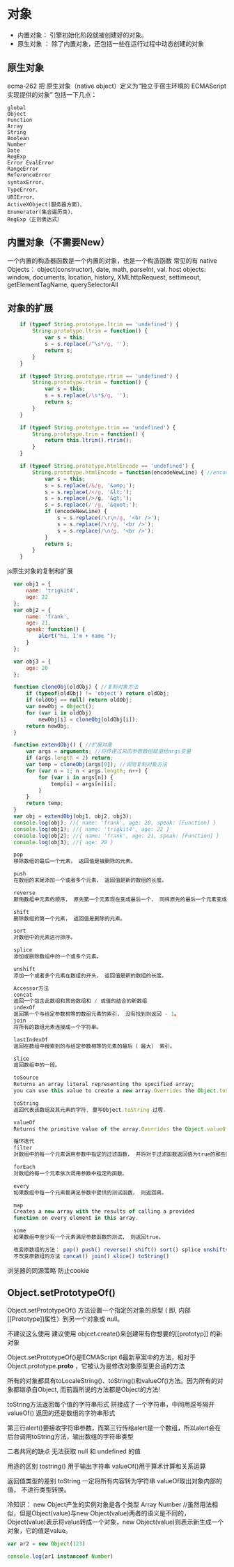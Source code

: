 # 对象

* 内置对象：  引擎初始化阶段就被创建好的对象。
* 原生对象 ： 除了内置对象，还包括一些在运行过程中动态创建的对象

## 原生对象

ecma-262 把 原生对象（native object）定义为“独立于宿主环境的 ECMAScript 实现提供的对象”
包括一下几点：

    global
    Object
    Function
    Array
    String
    Boolean
    Number
    Date
    RegExp
    Error EvalError
    RangeError
    ReferenceError
    syntaxError、
    TypeError、
    URIError、
    ActiveXObject(服务器方面)、
    Enumerator(集合遍历类)、
    RegExp（正则表达式）
    

## 内置对象（不需要New）

一个内置的构造器函数是一个内置的对象，也是一个构造函数
常见的有
native Objects： object(constructor), date, math, parseInt, val.
host objects: window, documents, location, history, XMLhttpRequest, settimeout, getElementTagName, querySelectorAll

## 对象的扩展

``` javascript
    if (typeof String.prototype.ltrim == 'undefined') {
        String.prototype.ltrim = function() {
            var s = this;
            s = s.replace(/^\s*/g, '');
            return s;
        }
    }

    if (typeof String.prototype.rtrim == 'undefined') {
        String.prototype.rtrim = function() {
            var s = this;
            s = s.replace(/\s*$/g, '');
            return s;
        }
    }

    if (typeof String.prototype.trim == 'undefined') {
        String.prototype.trim = function() {
            return this.ltrim().rtrim();
        }
    }

    if (typeof String.prototype.htmlEncode == 'undefined') {
        String.prototype.htmlEncode = function(encodeNewLine) { //encodeNewLine:是否encode换行符
            var s = this;
            s = s.replace(/&/g, '&amp;');
            s = s.replace(/</g, '&lt;');
            s = s.replace(/>/g, '&gt;');
            s = s.replace(/'/g, '&quot;');
            if (encodeNewLine) {
                s = s.replace(/\r\n/g, '<br />');
                s = s.replace(/\r/g, '<br />');
                s = s.replace(/\n/g, '<br />');
            }
            return s;
        }
    }
```

js原生对象的复制和扩展

``` js
  var obj1 = {
      name: 'trigkit4',
      age: 22
  };
  var obj2 = {
      name: 'frank',
      age: 21,
      speak: function() {
          alert("hi, I'm + name ");
      }
  };

  var obj3 = {
      age: 20
  };

  function cloneObj(oldObj) { //复制对象方法
      if (typeof(oldObj) != 'object') return oldObj;
      if (oldObj == null) return oldObj;
      var newObj = Object();
      for (var i in oldObj)
          newObj[i] = cloneObj(oldObj[i]);
      return newObj;
  }

  function extendObj() { //扩展对象
      var args = arguments; //将传递过来的参数数组赋值给args变量
      if (args.length < 2) return;
      var temp = cloneObj(args[0]); //调用复制对象方法
      for (var n = 1; n < args.length; n++) {
          for (var i in args[n]) {
              temp[i] = args[n][i];
          }
      }
      return temp;
  }
  var obj = extendObj(obj1, obj2, obj3);
  console.log(obj); //{ name: 'frank', age: 20, speak: [Function] }
  console.log(obj1); //{ name: 'trigkit4', age: 22 }
  console.log(obj2); //{ name: 'frank', age: 21, speak: [Function] }
  console.log(obj3); //{ age: 20 }

  pop
  移除数组的最后一个元素， 返回值是被删除的元素。

  push
  在数组的末尾添加一个或者多个元素， 返回值是新的数组的长度。

  reverse
  颠倒数组中元素的顺序， 原先第一个元素现在变成最后一个， 同样原先的最后一个元素变成了现在的第一个， 也就是数组的索引发生了变化。

  shift
  删除数组的第一个元素， 返回值是删除的元素。

  sort
  对数组中的元素进行排序。

  splice
  添加或删除数组中的一个或多个元素。

  unshift
  添加一个或者多个元素在数组的开头， 返回值是新的数组的长度。

  Accessor方法
  concat
  返回一个包含此数组和其他数组和 / 或值的结合的新数组
  indexOf
  返回第一个与给定参数相等的数组元素的索引， 没有找到则返回 - 1。
  join
  将所有的数组元素连接成一个字符串。

  lastIndexOf
  返回在数组中搜索到的与给定参数相等的元素的最后（ 最大） 索引。

  slice
  返回数组中的一段。

  toSource
  Returns an array literal representing the specified array;
  you can use this value to create a new array.Overrides the Object.toSource method.

  toString
  返回代表该数组及其元素的字符, 重写Object.toString 过程.

  valueOf
  Returns the primitive value of the array.Overrides the Object.valueOf method.

  循环迭代
  filter
  对数组中的每一个元素调用参数中指定的过滤函数， 并将对于过滤函数返回值为true的那些数组元素集合为新的数组返回。

  forEach
  对数组的每一个元素依次调用参数中指定的函数。

  every
  如果数组中每一个元素都满足参数中提供的测试函数， 则返回真。

  map
  Creates a new array with the results of calling a provided
  function on every element in this array.

  some
  如果数组中至少有一个元素满足参数函数的测试， 则返回true。

  改变原数组的方法： pop() push() reverse() shift() sort() splice unshift()
  不改变原数组的方法 concat() join() slice() toString()
```

浏览器的同源策略 防止cookie

## Object.setPrototypeOf()

Object.setPrototypeOf() 方法设置一个指定的对象的原型 ( 即, 内部[[Prototype]]属性）到另一个对象或  null。

不建议这么使用  建议使用 objcet.create()来创建带有你想要的[[prototyp]] 的新对象

Object.setPrototypeOf()是ECMAScript 6最新草案中的方法，相对于 Object.prototype.__proto__ ，它被认为是修改对象原型更合适的方法

所有的对象都具有toLocaleString()、toString()和valueOf()方法。因为所有的对象都继承自Object, 而前面所说的方法都是Object的方法!

toString方法返回每个值的字符串形式 拼接成了一个字符串，中间用逗号隔开
valueOf() 返回的还是数组的字符串形式

第三行alert()要接收字符串参数，而第三行传给alert是一个数组，所以alert会在后台调用toString方法，输出数组的字符串类型

二者共同的缺点
无法获取 null 和 undefined 的值

用途的区别
tostring() 用于输出字符串
valueOf()用于算术计算和关系运算

返回值类型的差别
toString 一定将所有内容转为字符串
valueOf取出对象内部的值， 不进行类型转换。

冷知识： new Object产生的实例对象是各个类型 Array  Number
//虽然用法相似，但是Object(value)与new Object(value)两者的语义是不同的，Object(value)表示将value转成一个对象，new Object(value)则表示新生成一个对象，它的值是value。

``` js
var ar2 = new Object(123)

console.log(ar1 instanceof Number)
```

